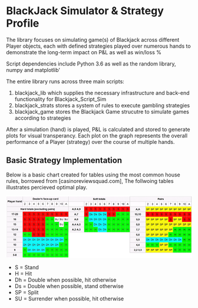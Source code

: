 # BlackJack Simulator & Strategy Profile
The library focuses on simulating game(s) of Blackjack across different Player objects, each with defined strategies played over numerous hands to demonstrate the long-term impact on P&L as well as win/loss %

Script dependencies include Python 3.6 as well as  the random library, numpy and matplotlib'

The entire library runs across three main scripts:
1. blackjack_lib which supplies the necessary infrastructure and back-end functionality for Blackjack_Script_Sim 
2. blackjack_strats stores a system of rules to execute gambling strategies
3. blackjack_game stores the Blackjack Game strucutre to simulate games according to strategies

After a simulation (hand) is played, P&L is calculated and stored to generate plots for visual transperancy. Each plot on the graph represents the overall performance of a Player (strategy) over the course of multiple hands. 

## Basic Strategy Implementation 
Below is a basic chart created for tables using the most common house rules, borrowed from [casinoreviewsquad.com], The follwoing tables illustrates percieved optimal play. 

!['SimpleStrategy'](https://github.com/Raj9898/BlackJack_Simulator/blob/master/_strats_/blackjackstrategyimg.png) 
- S = Stand
- H = Hit
- Dh = Double when possible, hit otherwise
- Ds = Double when possible, stand otherwise
- SP = Split
- SU = Surrender when possible, hit otherwise
